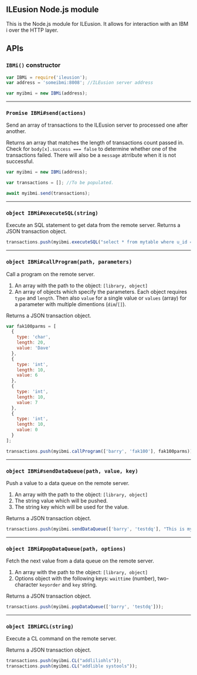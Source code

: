 ## ILEusion Node.js module

This is the Node.js module for ILEusion. It allows for interaction with an IBM i over the HTTP layer.

## APIs

### `IBMi()` constructor

```js
var IBMi = require('ileusion');
var address = 'someibmi:8008'; //ILEusion server address

var myibmi = new IBMi(address);
```

---

### `Promise IBMi#send(actions)`

Send an array of transactions to the ILEusion server to processed one after another.

Returns an array that matches the length of transactions count passed in. Check for `body[x].success === false` to determine whether one of the transactions failed. There will also be a `message` atrribute when it is not successful.

```js
var myibmi = new IBMi(address);

var transactions = []; //To be populated.

await myibmi.send(transactions);
```

---

### `object IBMi#executeSQL(string)`

Execute an SQL statement to get data from the remote server. Returns a JSON transaction object.

```js
transactions.push(myibmi.executeSQL("select * from mytable where u_id = 1"));
```

---

### `object IBMi#callProgram(path, parameters)`

Call a program on the remote server.

1. An array with the path to the object: `[library, object]`
2. An array of objects which specify the parameters. Each object requires `type` and `length`. Then also `value` for a single value or `values` (array) for a parameter with multiple dimentions (`dim`/`[]`).

Returns a JSON transaction object.

```js
var fak100parms = [
  {
    type: 'char',
    length: 20,
    value: 'Dave'
  },
  {
    type: 'int',
    length: 10,
    value: 6
  },
  {
    type: 'int',
    length: 10,
    value: 7
  },
  {
    type: 'int',
    length: 10,
    value: 0
  }
];

transactions.push(myibmi.callProgram(['barry', 'fak100'], fak100parms));
```

---

### `object IBMi#sendDataQueue(path, value, key)`

Push a value to a data queue on the remote server.

1. An array with the path to the object: `[library, object]`
2. The string value which will be pushed.
3. The string key which will be used for the value.

Returns a JSON transaction object.

```js
transactions.push(myibmi.sendDataQueue(['barry', 'testdq'], "This is my test: " + (new Date().getTime())));
```

---

### `object IBMi#popDataQueue(path, options)`

Fetch the next value from a data queue on the remote server.

1. An array with the path to the object: `[library, object]`
2. Options object with the following keys: `waittime` (number), two-character `keyorder` and `key` string.

Returns a JSON transaction object.

```js
transactions.push(myibmi.popDataQueue(['barry', 'testdq']));
```

---

### `object IBMi#CL(string)`

Execute a CL command on the remote server.


Returns a JSON transaction object.

```js
transactions.push(myibmi.CL("addliliohls"));
transactions.push(myibmi.CL("addlible systools"));
```
